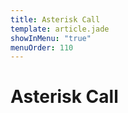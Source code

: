 ```yaml
---
title: Asterisk Call
template: article.jade
showInMenu: "true"
menuOrder: 110
---
```


# Asterisk Call
